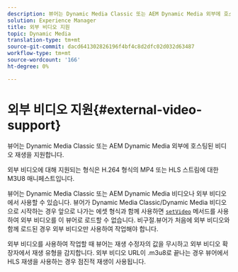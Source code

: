 ```yaml
---
description: 뷰어는 Dynamic Media Classic 또는 AEM Dynamic Media 외부에 호스팅된 비디오 재생을 지원합니다.
solution: Experience Manager
title: 외부 비디오 지원
topic: Dynamic Media
translation-type: tm+mt
source-git-commit: dacd641302826196f4bf4c8d2dfc02d032d63487
workflow-type: tm+mt
source-wordcount: '166'
ht-degree: 0%

---
```



# 외부 비디오 지원{#external-video-support}

뷰어는 Dynamic Media Classic 또는 AEM Dynamic Media 외부에 호스팅된 비디오 재생을 지원합니다.

외부 비디오에 대해 지원되는 형식은 H.264 형식의 MP4 또는 HLS 스트림에 대한 M3U8 매니페스트입니다.

뷰어는 Dynamic Media Classic 또는 AEM Dynamic Media 비디오나 외부 비디오에서 사용할 수 있습니다. 뷰어가 Dynamic Media Classic/Dynamic Media 비디오으로 시작하는 경우 앞으로 나가는 에셋 형식과 함께 사용하면 [ `setVideo`](../../c-html5-s7-aem-asset-viewers/c-html5-video-reference/c-html5-video-viewer-20-javascriptapiref/r-html5-video-viewer-20-javascriptapiref-setvideo.md#reference-85d3422d6ce64a36ac74827120b5a17c) 메서드를 사용하여 외부 비디오를 이 뷰어로 로드할 수 없습니다. 비구절.뷰어가 처음에 외부 비디오와 함께 로드된 경우 외부 비디오만 사용하여 작업해야 합니다.

외부 비디오를 사용하여 작업할 때 뷰어는 재생 수정자의 값을 무시하고 외부 비디오 확장자에서 재생 유형을 감지합니다. 외부 비디오 URL이 .m3u8로 끝나는 경우 뷰어에서 HLS 재생을 사용하는 경우 점진적 재생이 사용됩니다.
